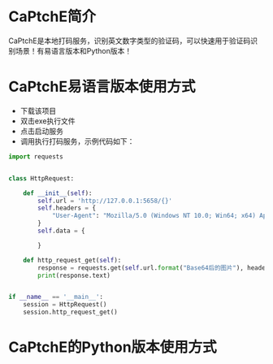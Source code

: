 # CaPtchE简介
CaPtchE是本地打码服务，识别英文数字类型的验证码，可以快速用于验证码识别场景！有易语言版本和Python版本！
# CaPtchE易语言版本使用方式
- 下载该项目
- 双击exe执行文件
- 点击启动服务
- 调用执行打码服务，示例代码如下：
```python
import requests


class HttpRequest:

    def __init__(self):
        self.url = 'http://127.0.0.1:5658/{}'
        self.headers = {
            "User-Agent": "Mozilla/5.0 (Windows NT 10.0; Win64; x64) AppleWebKit/537.36 (KHTML, like Gecko) Chrome/87.0.4280.88 Safari/537.36"
        }
        self.data = {

        }

    def http_request_get(self):
        response = requests.get(self.url.format("Base64后的图片"), headers=self.headers)
        print(response.text)


if __name__ == '__main__':
    session = HttpRequest()
    session.http_request_get()
```
# CaPtchE的Python版本使用方式

